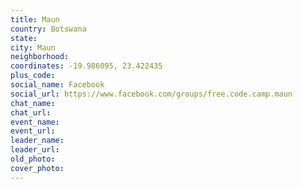 ```yaml
---
title: Maun
country: Botswana
state: 
city: Maun
neighborhood: 
coordinates: -19.986095, 23.422435
plus_code:
social_name: Facebook
social_url: https://www.facebook.com/groups/free.code.camp.maun
chat_name:
chat_url:
event_name:
event_url:
leader_name:
leader_url:
old_photo: 
cover_photo:
---
```

